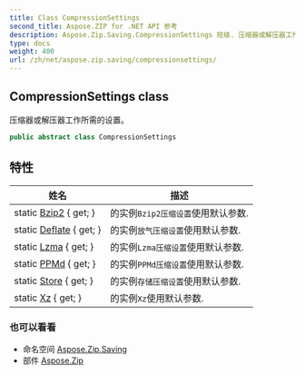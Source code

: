 ```yaml
---
title: Class CompressionSettings
second_title: Aspose.ZIP for .NET API 参考
description: Aspose.Zip.Saving.CompressionSettings 班级. 压缩器或解压器工作所需的设置
type: docs
weight: 400
url: /zh/net/aspose.zip.saving/compressionsettings/
---
```

## CompressionSettings class

压缩器或解压器工作所需的设置。

```csharp
public abstract class CompressionSettings
```

## 特性

| 姓名 | 描述 |
| --- | --- |
| static [Bzip2](../../aspose.zip.saving/compressionsettings/bzip2/) { get; } | 的实例`Bzip2压缩设置`使用默认参数. |
| static [Deflate](../../aspose.zip.saving/compressionsettings/deflate/) { get; } | 的实例`放气压缩设置`使用默认参数. |
| static [Lzma](../../aspose.zip.saving/compressionsettings/lzma/) { get; } | 的实例`Lzma压缩设置`使用默认参数. |
| static [PPMd](../../aspose.zip.saving/compressionsettings/ppmd/) { get; } | 的实例`PPMd压缩设置`使用默认参数. |
| static [Store](../../aspose.zip.saving/compressionsettings/store/) { get; } | 的实例`存储压缩设置`使用默认参数. |
| static [Xz](../../aspose.zip.saving/compressionsettings/xz/) { get; } | 的实例`Xz`使用默认参数. |

### 也可以看看

* 命名空间 [Aspose.Zip.Saving](../../aspose.zip.saving/)
* 部件 [Aspose.Zip](../../)



